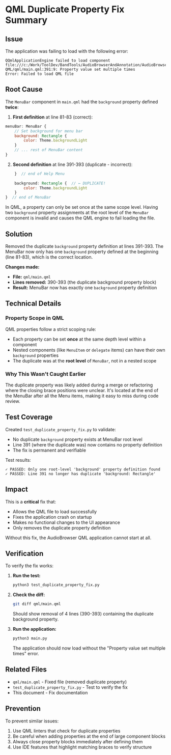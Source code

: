 # QML Duplicate Property Fix Summary

## Issue
The application was failing to load with the following error:
```
QQmlApplicationEngine failed to load component
file:///c:/Work/ToolDev/BandTools/AudioBrowserAndAnnotation/AudioBrowser-QML/qml/main.qml:391:9: Property value set multiple times
Error: Failed to load QML file
```

## Root Cause
The `MenuBar` component in `main.qml` had the `background` property defined **twice**:

1. **First definition** at line 81-83 (correct):
```qml
menuBar: MenuBar {
    // Set background for menu bar
    background: Rectangle {
        color: Theme.backgroundLight
    }
    // ... rest of MenuBar content
}
```

2. **Second definition** at line 391-393 (duplicate - incorrect):
```qml
    }  // end of Help Menu
    
    background: Rectangle {  // ← DUPLICATE!
        color: Theme.backgroundLight
    }
}  // end of MenuBar
```

In QML, a property can only be set once at the same scope level. Having two `background` property assignments at the root level of the `MenuBar` component is invalid and causes the QML engine to fail loading the file.

## Solution
Removed the duplicate `background` property definition at lines 391-393. The MenuBar now only has one `background` property defined at the beginning (line 81-83), which is the correct location.

**Changes made:**
- **File:** `qml/main.qml`
- **Lines removed:** 390-393 (the duplicate background property block)
- **Result:** MenuBar now has exactly one `background` property definition

## Technical Details

### Property Scope in QML
QML properties follow a strict scoping rule:
- Each property can be set **once** at the same depth level within a component
- Nested components (like `MenuItem` or `delegate` items) can have their own `background` properties
- The duplicate was at the **root level** of `MenuBar`, not in a nested scope

### Why This Wasn't Caught Earlier
The duplicate property was likely added during a merge or refactoring where the closing brace positions were unclear. It's located at the end of the MenuBar after all the Menu items, making it easy to miss during code review.

## Test Coverage
Created `test_duplicate_property_fix.py` to validate:
- No duplicate `background` property exists at MenuBar root level
- Line 391 (where the duplicate was) now contains no property definition
- The fix is permanent and verifiable

Test results:
```
✓ PASSED: Only one root-level 'background' property definition found
✓ PASSED: Line 391 no longer has duplicate 'background: Rectangle'
```

## Impact
This is a **critical** fix that:
- Allows the QML file to load successfully
- Fixes the application crash on startup
- Makes no functional changes to the UI appearance
- Only removes the duplicate property definition

Without this fix, the AudioBrowser QML application cannot start at all.

## Verification
To verify the fix works:

1. **Run the test:**
   ```bash
   python3 test_duplicate_property_fix.py
   ```

2. **Check the diff:**
   ```bash
   git diff qml/main.qml
   ```
   Should show removal of 4 lines (390-393) containing the duplicate background property.

3. **Run the application:**
   ```bash
   python3 main.py
   ```
   The application should now load without the "Property value set multiple times" error.

## Related Files
- `qml/main.qml` - Fixed file (removed duplicate property)
- `test_duplicate_property_fix.py` - Test to verify the fix
- This document - Fix documentation

## Prevention
To prevent similar issues:
1. Use QML linters that check for duplicate properties
2. Be careful when adding properties at the end of large component blocks
3. Always close property blocks immediately after defining them
4. Use IDE features that highlight matching braces to verify structure
